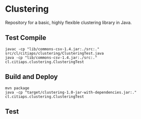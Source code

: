 # Clustering
Repository for a basic, highly flexible clustering library in Java.

Test Compile
-------------------
```
javac -cp "lib/commons-csv-1.4.jar:./src:." src/cl/citiaps/clustering/ClusteringTest.java
java -cp "lib/commons-csv-1.4.jar:./src:." cl.citiaps.clustering.ClusteringTest
```

Build and Deploy
-------------------
```
mvn package
java -cp "target/clustering-1.0-jar-with-dependencies.jar:." cl.citiaps.clustering.ClusteringTest 
```

Test
-------------------
```

```

